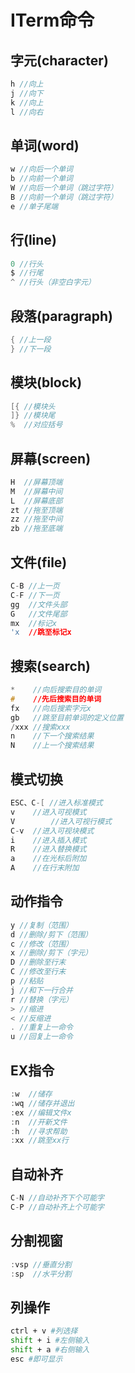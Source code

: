 # ITerm命令

## 字元(character)

```c
h //向上
j //向下
k //向上
l //向右
```

## 单词(word)

```c
w //向后一个单词
b //向前一个单词
W //向后一个单词（跳过字符）
B //向前一个单词（跳过字符）
e //单子尾端
```

## 行(line)

```c
0 //行头
$ //行尾
^ //行头（非空白字元）
```

## 段落(paragraph)

```c
{ //上一段  
} //下一段
```

## 模块(block)

```c
[{ //模块头
]} //模块尾
%  //对应括号
```

## 屏幕(screen)

```c
H  //屏幕顶端
M  //屏幕中间
L  //屏幕底部
zt //拖至顶端
zz //拖至中间
zb //拖至底端
```

## 文件(file)

```c
C-B //上一页
C-F //下一页
gg  //文件头部
G   //文件尾部
mx  //标记x
'x  //跳至标记x
```

## 搜索(search)

```c
*    //向后搜索目的单词
#    //先后搜索目的单词
fx   //向后搜索字元x
gb   //跳至目前单词的定义位置
/xxx //搜索xxx
n    //下一个搜索结果
N    //上一个搜索结果
```

## 模式切换

```c
ESC、C-[ //进入标准模式
v    //进入可视模式
V		 //进入可视行模式
C-v  //进入可视块模式
i    //进入插入模式
R    //进入替换模式
a    //在光标后附加
A    //在行末附加
```

## 动作指令

```c
y //复制（范围）
d //删除/剪下（范围）
c //修改（范围）
x //删除/剪下（字元）
D //删除至行末
C //修改至行末
p //粘贴
j //和下一行合并
r //替换（字元）
> //缩进
< //反缩进
. //重复上一命令
u //回复上一命令
```

## EX指令

```c
:w  //储存
:wq //储存并退出
:ex //编辑文件x
:n  //开新文件
:h  //寻求帮助
:xx //跳至xx行
```

## 自动补齐

```c
C-N //自动补齐下个可能字
C-P //自动补齐上个可能字
```

## 分割视窗

```c
:vsp //垂直分割
:sp  //水平分割
```

## 列操作

```bash
ctrl + v #列选择
shift + i #左侧输入
shift + a #右侧输入
esc #即可显示
```

